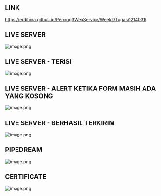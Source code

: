 ## LINK

https://erditona.github.io/Pemrog3WebService/Week3/Tugas/1214031/

## LIVE SERVER

![image.png](https://github.com/erditona/Pemrog3WebService/blob/main/Week3/Tugas/1214031/ss/live-server(1).png)

## LIVE SERVER - TERISI

![image.png](https://github.com/erditona/Pemrog3WebService/blob/main/Week3/Tugas/1214031/ss/live-server(3).png)

## LIVE SERVER - ALERT KETIKA FORM MASIH ADA YANG KOSONG

![image.png](https://github.com/erditona/Pemrog3WebService/blob/main/Week3/Tugas/1214031/ss/live-server(2).png)

## LIVE SERVER - BERHASIL TERKIRIM

![image.png](https://github.com/erditona/Pemrog3WebService/blob/main/Week3/Tugas/1214031/ss/live-server(4).png)

## PIPEDREAM

![image.png](https://github.com/erditona/Pemrog3WebService/blob/main/Week3/Tugas/1214031/ss/Pipedream.png)

## CERTIFICATE

![image.png](https://github.com/erditona/Pemrog3WebService/blob/main/Week3/Tugas/1214031/ss/Certificate.png)
